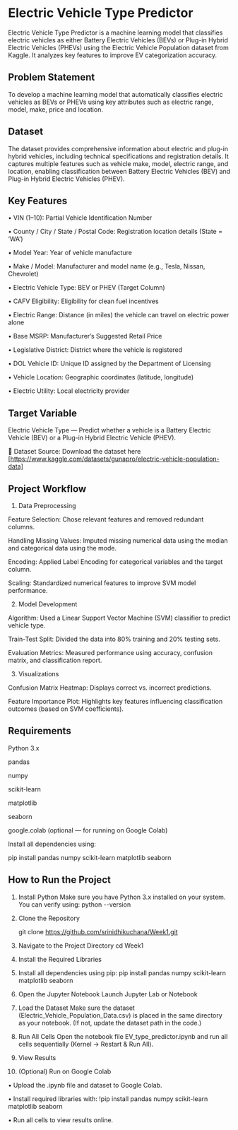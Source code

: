 # Electric Vehicle Type Predictor
Electric Vehicle Type Predictor is a machine learning model that classifies electric vehicles as either Battery Electric Vehicles (BEVs) or Plug-in Hybrid Electric Vehicles (PHEVs) using the Electric Vehicle Population dataset from Kaggle. It analyzes key features to improve EV categorization accuracy.

## Problem Statement

To develop a machine learning model that automatically classifies electric vehicles as BEVs or PHEVs using key attributes such as electric range, model, make, price and location.

## Dataset
The dataset provides comprehensive information about electric and plug-in hybrid vehicles, including technical specifications and registration details. It captures multiple features such as vehicle make, model, electric range, and location, enabling classification between Battery Electric Vehicles (BEV) and Plug-in Hybrid Electric Vehicles (PHEV).

## Key Features

•	VIN (1–10): Partial Vehicle Identification Number

•	County / City / State / Postal Code: Registration location details (State = ‘WA’)

•	Model Year: Year of vehicle manufacture

•	Make / Model: Manufacturer and model name (e.g., Tesla, Nissan, Chevrolet)

•	Electric Vehicle Type: BEV or PHEV (Target Column)

•	CAFV Eligibility: Eligibility for clean fuel incentives

•	Electric Range: Distance (in miles) the vehicle can travel on electric power alone

•	Base MSRP: Manufacturer’s Suggested Retail Price

•	Legislative District: District where the vehicle is registered

•	DOL Vehicle ID: Unique ID assigned by the Department of Licensing

•	Vehicle Location: Geographic coordinates (latitude, longitude)

•	Electric Utility: Local electricity provider

## Target Variable

Electric Vehicle Type — Predict whether a vehicle is a Battery Electric Vehicle (BEV) or a Plug-in Hybrid Electric Vehicle (PHEV).

📂 Dataset Source: Download the dataset here [https://www.kaggle.com/datasets/gunapro/electric-vehicle-population-data]

## Project Workflow
1. Data Preprocessing

Feature Selection: Chose relevant features and removed redundant columns.

Handling Missing Values: Imputed missing numerical data using the median and categorical data using the mode.

Encoding: Applied Label Encoding for categorical variables and the target column.

Scaling: Standardized numerical features to improve SVM model performance.

2. Model Development

Algorithm: Used a Linear Support Vector Machine (SVM) classifier to predict vehicle type.

Train-Test Split: Divided the data into 80% training and 20% testing sets.

Evaluation Metrics: Measured performance using accuracy, confusion matrix, and classification report.

3. Visualizations

Confusion Matrix Heatmap: Displays correct vs. incorrect predictions.

Feature Importance Plot: Highlights key features influencing classification outcomes (based on SVM coefficients).

## Requirements

Python 3.x

pandas

numpy

scikit-learn

matplotlib

seaborn

google.colab (optional — for running on Google Colab)

Install all dependencies using:

pip install pandas numpy scikit-learn matplotlib seaborn

## How to Run the Project

1. Install Python
   Make sure you have Python 3.x installed on your system.
   You can verify using:
    python --version

2. Clone the Repository

   git clone https://github.com/srinidhikuchana/Week1.git

3. Navigate to the Project Directory
   cd Week1

4. Install the Required Libraries
5. Install all dependencies using pip:
    pip install pandas numpy scikit-learn matplotlib seaborn

6. Open the Jupyter Notebook
Launch Jupyter Lab or Notebook
7. Load the Dataset
 Make sure the dataset (Electric_Vehicle_Population_Data.csv) is placed in the same directory as your notebook.
(If not, update the dataset path in the code.)

8. Run All Cells
 Open the notebook file EV_type_predictor.ipynb and run all cells sequentially (Kernel → Restart & Run All).

9. View Results

10. (Optional) Run on Google Colab

•	Upload the .ipynb file and dataset to Google Colab.

•	Install required libraries with:
!pip install pandas numpy scikit-learn matplotlib seaborn

•	Run all cells to view results online.
